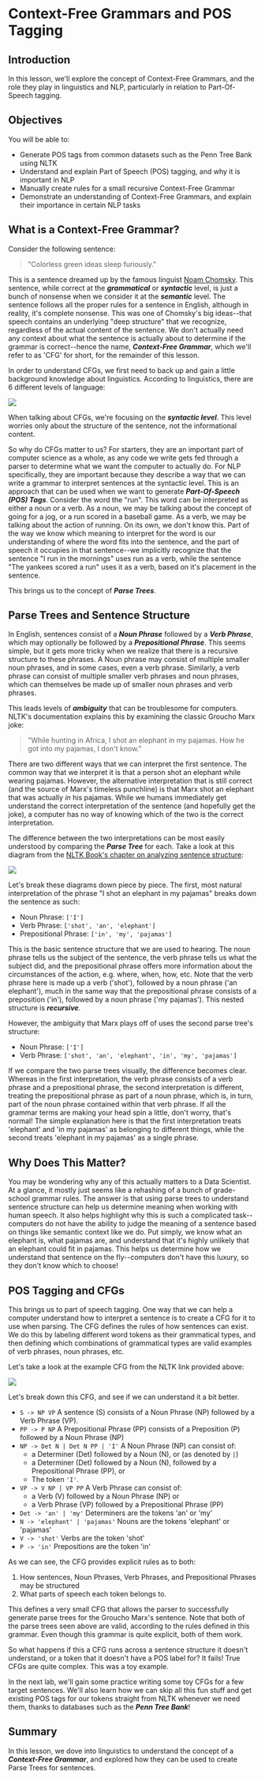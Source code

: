 
# Context-Free Grammars and POS Tagging

## Introduction

In this lesson, we'll explore the concept of Context-Free Grammars, and the role they play in linguistics and NLP, particularly in relation to Part-Of-Speech tagging.

## Objectives

You will be able to:

* Generate POS tags from common datasets such as the Penn Tree Bank using NLTK
* Understand and explain Part of Speech (POS) tagging, and why it is important in NLP
* Manually create rules for a small recursive Context-Free Grammar
* Demonstrate an understanding of Context-Free Grammars, and explain their importance in certain NLP tasks

## What is a Context-Free Grammar?

Consider the following sentence: 

> "Colorless green ideas sleep furiously."

This is a sentence dreamed up by the famous linguist [Noam Chomsky](https://en.wikipedia.org/wiki/Noam_Chomsky). This sentence, while correct at the **_grammatical_** or **_syntactic_** level, is just a bunch of nonsense when we consider it at the **_semantic_** level. The sentence follows all the proper rules for a sentence in English, although in reality, it's complete nonsense. This was one of Chomsky's big ideas--that speech contains an underlying "deep structure" that we recognize, regardless of the actual content of the sentence. We don't actually need any context about what the sentence is actually about to determine if the grammar is correct--hence the name, **_Context-Free Grammar_**, which we'll refer to as 'CFG' for short, for the remainder of this lesson. 

In order to understand CFGs, we first need to back up and gain a little background knowledge about linguistics. According to linguistics, there are 6 different levels of language:

<img src='images/LevelsOfLanguage-Graph.gif'>

When talking about CFGs, we're focusing on the **_syntactic level_**. This level worries only about the structure of the sentence, not the informational content. 

So why do CFGs matter to us? For starters, they are an important part of computer science as a whole, as any code we write gets fed through a parser to determine what we want the computer to actually do. For NLP specifically, they are important because they describe a way that we can write a grammar to interpret sentences at the syntactic level. This is an approach that can be used when we want to generate **_Part-Of-Speech (POS) Tags_**. Consider the word the "run". This word can be interpreted as either a noun or a verb. As a noun, we may be talking about the concept of going for a jog, or a run scored in a baseball game. As a verb, we may be talking about the action of running. On its own, we don't know this. Part of the way we know which meaning to interpret for the word is our understanding of where the word fits into the sentence, and the part of speech it occupies in that sentence--we implicitly recognize that the sentence "I run in the mornings" uses run as a verb, while the sentence "The yankees scored a run" uses it as a verb, based on it's placement in the sentence. 

This brings us to the concept of **_Parse Trees_**. 

## Parse Trees and Sentence Structure

In English, sentences consist of a **_Noun Phrase_** followed by a **_Verb Phrase_**, which may optionally be followed by a **_Prepositional Phrase_**. This seems simple, but it gets more tricky when we realize that there is a recursive structure to these phrases. A Noun phrase may consist of multiple smaller noun phrases, and in some cases, even a verb phrase. Similarly, a verb phrase can consist of multiple smaller verb phrases and noun phrases, which can themselves be made up of smaller noun phrases and verb phrases. 

This leads levels of **_ambiguity_** that can be troublesome for computers. NLTK's documentation explains this by examining the classic Groucho Marx joke:

> "While hunting in Africa, I shot an elephant in my pajamas. How he got into my pajamas, I don't know."

There are two different ways that we can interpret the first sentence. The common way that we interpret it is that a person shot an elephant while wearing pajamas. However, the alternative interpretation that is still correct (and the source of Marx's timeless punchline) is that Marx shot an elephant that was actually _in_ his pajamas. While we humans immediately get understand the correct interpretation of the sentence (and hopefully get the joke), a computer has no way of knowing which of the two is the correct interpretation. 

The difference between the two interpretations can be most easily understood by comparing the **_Parse Tree_** for each. Take a look at this diagram from the [NLTK Book's chapter on analyzing sentence structure](https://www.nltk.org/book/ch08.html):

<img src='images/parse_tree.png'>

Let's break these diagrams down piece by piece. The first, most natural interpretation of the phrase "I shot an elephant in my pajamas" breaks down the sentence as such:

* Noun Phrase: `['I']`
* Verb Phrase: `['shot', 'an', 'elephant']`
* Prepositional Phrase: `['in', 'my', 'pajamas']`

This is the basic sentence structure that we are used to hearing. The noun phrase tells us the subject of the sentence, the verb phrase tells us what the subject did, and the prepositional phrase offers more information about the circumstances of the action, e.g. where, when, how, etc. Note that the verb phrase here is made up a verb ('shot'), followed by a noun phrase ('an elephant'), much in the same way that the prepositional phrase consists of a preposition ('in'), followed by a noun phrase ('my pajamas'). This nested structure is **_recursive_**.

However, the ambiguity that Marx plays off of uses the second parse tree's structure:

* Noun Phrase: `['I']`
* Verb Phrase: `['shot', 'an', 'elephant', 'in', 'my', 'pajamas']`

If we compare the two parse trees visually, the difference becomes clear. Whereas in the first interpretation, the verb phrase consists of a verb phrase and a prepositional phrase, the second interpretation is different, treating the prepositional phrase as part of a noun phrase, which is, in turn, part of the noun phrase contained within that verb phrase. If all the grammar terms are making your head spin a little, don't worry, that's normal! The simple explanation here is that the first interpretation treats 'elephant' and 'in my pajamas' as belonging to different things, while the second treats 'elephant in my pajamas' as a single phrase. 

## Why Does This Matter?

You may be wondering why any of this actually matters to a Data Scientist.  At a glance, it mostly just seems like a rehashing of a bunch of grade-school grammar rules. The answer is that using parse trees to understand sentence structure can help us determine meaning when working with human speech. It also helps highlight why this is such a complicated task--computers do not have the ability to judge the meaning of a sentence based on things like semantic context like we do. Put simply, we know what an elephant is, what pajamas are, and understand that it's highly unlikely that an elephant could fit in pajamas. This helps us determine how we understand that sentence on the fly--computers don't have this luxury, so they don't know which to choose!

## POS Tagging and CFGs

This brings us to part of speech tagging. One way that we can help a computer understand how to interpret a sentence is to create a CFG for it to use when parsing. The CFG defines the rules of how sentences can exist. We do this by labeling different word tokens as their grammatical types, and then defining which combinations of grammatical types are valid examples of verb phrases, noun phrases, etc. 

Let's take a look at the example CFG from the NLTK link provided above:

<img src='images/cfg.png'>

Let's break down this CFG, and see if we can understand it a bit better. 

* `S -> NP VP` A sentence (S) consists of a Noun Phrase (NP) followed by a Verb Phrase (VP).
* `PP -> P NP` A Prepositional Phrase (PP) consists of a Preposition (P) followed by a Noun Phrase (NP)
* `NP -> Det N | Det N PP | 'I'` A Noun Phrase (NP) can consist of:
    * a Determiner (Det) followed by a Noun (N), or (as denoted by `|`) 
    * a Determiner (Det) followed by a Noun (N), followed by a Prepositional Phrase (PP), or
    * The token `'I'`.
* `VP -> V NP | VP PP` A Verb Phrase can consist of:
    * a Verb (V) followed by a Noun Phrase (NP) or
    * a Verb Phrase (VP) followed by a Prepositional Phrase (PP)
* `Det -> 'an' | 'my'` Determiners are the tokens 'an' or 'my'
* `N -> 'elephant' | 'pajamas'` Nouns are the tokens 'elephant' or 'pajamas'
* `V -> 'shot'` Verbs are the token 'shot'
* `P -> 'in'` Prepositions are the token 'in'

As we can see, the CFG provides explicit rules as to both:
1. How sentences, Noun Phrases, Verb Phrases, and Prepositional Phrases may be structured
2. What parts of speech each token belongs to.

This defines a very small CFG that allows the parser to successfully generate parse trees for the Groucho Marx's sentence. Note that both of the parse trees seen above are valid, according to the rules defined in this grammar. Even though this grammar is quite explicit, both of them work. 

So what happens if this a CFG runs across a sentence structure it doesn't understand, or a token that it doesn't have a POS label for? It fails! True CFGs are quite complex. This was a toy example. 

In the next lab, we'll gain some practice writing some toy CFGs for a few target sentences. We'll also learn how we can skip all this fun stuff and get existing POS tags for our tokens straight from NLTK whenever we need them, thanks to databases such as the **_Penn Tree Bank_**!


## Summary

In this lesson, we dove into linguistics to understand the concept of a **_Context-Free Grammar_**, and explored how they can be used to create Parse Trees for sentences.

